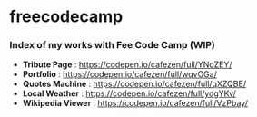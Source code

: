# freecodecamp
### Index of my works with  Fee Code Camp (WIP)

* __Tribute Page__ : https://codepen.io/cafezen/full/YNoZEY/
* __Portfolio__ : https://codepen.io/cafezen/full/wqvOGa/
* __Quotes Machine__ : https://codepen.io/cafezen/full/qXZQBE/
* __Local Weather__ : https://codepen.io/cafezen/full/yogYKv/
* __Wikipedia Viewer__ : https://codepen.io/cafezen/full/VzPbay/
